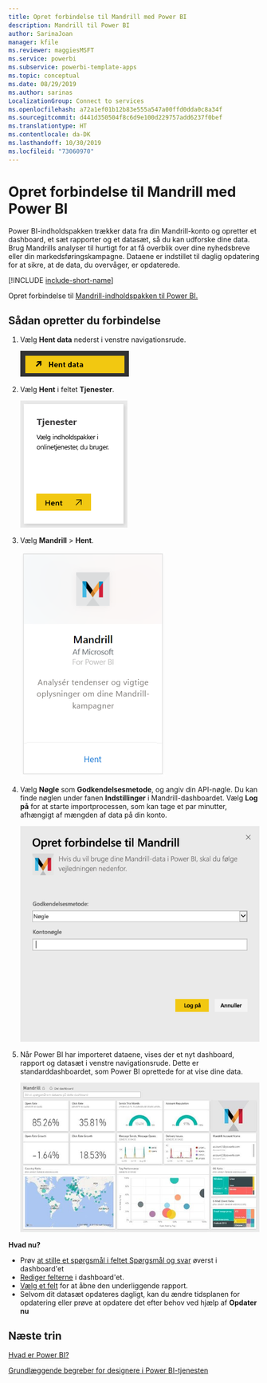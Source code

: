 ```yaml
---
title: Opret forbindelse til Mandrill med Power BI
description: Mandrill til Power BI
author: SarinaJoan
manager: kfile
ms.reviewer: maggiesMSFT
ms.service: powerbi
ms.subservice: powerbi-template-apps
ms.topic: conceptual
ms.date: 08/29/2019
ms.author: sarinas
LocalizationGroup: Connect to services
ms.openlocfilehash: a72a1ef01b12b83e555a547a00ffd0dda0c8a34f
ms.sourcegitcommit: d441d350504f8c6d9e100d229757add6237f0bef
ms.translationtype: HT
ms.contentlocale: da-DK
ms.lasthandoff: 10/30/2019
ms.locfileid: "73060970"
---
```

# <a name="connect-to-mandrill-with-power-bi"></a>Opret forbindelse til Mandrill med Power BI
Power BI-indholdspakken trækker data fra din Mandrill-konto og opretter et dashboard, et sæt rapporter og et datasæt, så du kan udforske dine data. Brug Mandrills analyser til hurtigt for at få overblik over dine nyhedsbreve eller din markedsføringskampagne. Dataene er indstillet til daglig opdatering for at sikre, at de data, du overvåger, er opdaterede.

[!INCLUDE [include-short-name](./includes/service-deprecate-content-packs.md)]

Opret forbindelse til [Mandrill-indholdspakken til Power BI.](http://app.powerbi.com/getdata/services/mandrill)

## <a name="how-to-connect"></a>Sådan opretter du forbindelse
1. Vælg **Hent data** nederst i venstre navigationsrude.
   
    ![](media/service-connect-to-mandrill/getdata.png)
2. Vælg **Hent** i feltet **Tjenester**.
   
    ![](media/service-connect-to-mandrill/services.png)
3. Vælg **Mandrill** > **Hent**.
   
    ![](media/service-connect-to-mandrill/mandrill.png)
4. Vælg **Nøgle** som **Godkendelsesmetode**, og angiv din API-nøgle. Du kan finde nøglen under fanen **Indstillinger** i Mandrill-dashboardet. Vælg **Log på** for at starte importprocessen, som kan tage et par minutter, afhængigt af mængden af data på din konto.
   
    ![](media/service-connect-to-mandrill/auth.png)
5. Når Power BI har importeret dataene, vises der et nyt dashboard, rapport og datasæt i venstre navigationsrude. Dette er standarddashboardet, som Power BI oprettede for at vise dine data.
   
    ![](media/service-connect-to-mandrill/mandrill-dashboard1.png)

**Hvad nu?**

* Prøv [at stille et spørgsmål i feltet Spørgsmål og svar](consumer/end-user-q-and-a.md) øverst i dashboard'et
* [Rediger felterne](service-dashboard-edit-tile.md) i dashboard'et.
* [Vælg et felt](consumer/end-user-tiles.md) for at åbne den underliggende rapport.
* Selvom dit datasæt opdateres dagligt, kan du ændre tidsplanen for opdatering eller prøve at opdatere det efter behov ved hjælp af **Opdater nu**

## <a name="next-steps"></a>Næste trin
[Hvad er Power BI?](fundamentals/power-bi-overview.md)

[Grundlæggende begreber for designere i Power BI-tjenesten](service-basic-concepts.md)

